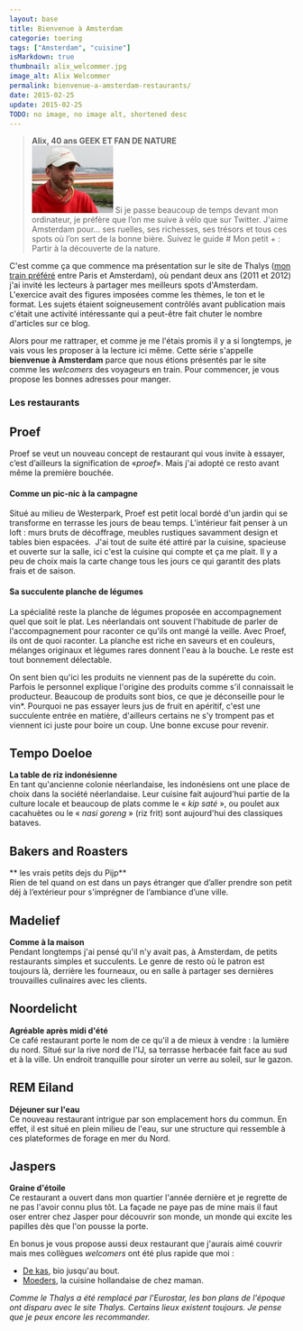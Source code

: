 ```yaml
---
layout: base
title: Bienvenue à Amsterdam
categorie: toering
tags: ["Amsterdam", "cuisine"]
isMarkdown: true
thumbnail: alix_welcommer.jpg
image_alt: Alix Welcommer
permalink: bienvenue-a-amsterdam-restaurants/
date: 2015-02-25
update: 2015-02-25
TODO: no image, no image alt, shortened desc
---
```


> **Alix, 40 ans GEEK ET FAN DE NATURE**  
> ![Welcommer Alix Guillard](alix_welcommer.jpg)
> Si je passe beaucoup de temps devant mon ordinateur, je préfère que l’on me suive à vélo que sur Twitter. J'aime Amsterdam pour... ses ruelles, ses richesses, ses trésors et tous ces spots où l’on sert de la bonne bière. Suivez le guide # Mon petit + : Partir à la découverte de la nature.

C'est comme ça que commence ma présentation sur le site de Thalys ([mon train préféré](/?q=Thalys) entre Paris et Amsterdam), où pendant deux ans (2011 et 2012) j'ai invité les lecteurs à partager mes meilleurs spots d'Amsterdam. L'exercice avait des figures imposées comme les thèmes, le ton et le format. Les sujets étaient soigneusement contrôlés avant publication mais c'était une activité intéressante qui a peut-être fait chuter le nombre d'articles sur ce blog.

Alors pour me rattraper, et comme je me l'étais promis il y a si longtemps, je vais vous les proposer à la lecture ici même. Cette série s'appelle **bienvenue à Amsterdam** parce que nous étions présentés par le site comme les *welcomers* des voyageurs en train. Pour commencer, je vous propose les bonnes adresses pour manger.
<div class="flex flex-col items-center">

### Les restaurants

</div>

<!--excerpt-->

## Proef
<!-- ![https://www.thalys.com/img/1399974853/destination/welcommers/1310542834_thumb.jpg]() TODO: external image alt -->
Proef se veut un nouveau concept de restaurant qui vous invite à essayer, c’est d’ailleurs la signification de «*proef*». Mais j'ai adopté ce resto avant même la première bouchée.

<!-- HTML Gone
<p class="read-it">
<a title="" href="https://www.thalys.com/fr/fr/destinations/welcomers/amsterdam/alix/food/proef" rel="nofollow">Lire la suite...</a>
</p>
-->

#### Comme un pic-nic à la campagne

Situé au milieu de Westerpark, Proef est petit local bordé d'un jardin qui se transforme en terrasse les jours de beau temps. L'intérieur fait penser à un loft : murs bruts de décoffrage, meubles rustiques savamment design et tables bien espacées. 
J'ai tout de suite été attiré par la cuisine, spacieuse et ouverte sur la salle, ici c'est la cuisine qui compte et ça me plait. Il y a peu de choix mais la carte change tous les jours ce qui garantit des plats frais et de saison.

#### Sa succulente planche de légumes

La spécialité reste la planche de légumes proposée en accompagnement quel que soit le plat. Les néerlandais ont souvent l'habitude de parler de l'accompagnement pour raconter ce qu'ils ont mangé la veille. Avec Proef, ils ont de quoi raconter. La planche est riche en saveurs et en couleurs, mélanges originaux et légumes rares donnent l'eau à la bouche. Le reste est tout bonnement délectable.

On sent bien qu'ici les produits ne viennent pas de la supérette du coin. Parfois le personnel explique l'origine des produits comme s'il connaissait le producteur. Beaucoup de produits sont bios, ce que je déconseille pour le vin*. Pourquoi ne pas essayer leurs jus de fruit en apéritif, c'est une succulente entrée en matière, d'ailleurs certains ne s'y trompent pas et viennent ici juste pour boire un coup. Une bonne excuse pour revenir.


## Tempo Doeloe
<!-- ![https://www.thalys.com/img/1399974782/destination/welcommers/1328810906_thumb.jpg]() TODO: Add image alt {.left} -->
**La table de riz indonésienne**  
En tant qu'ancienne colonie néerlandaise, les indonésiens ont une place de choix dans la société néerlandaise. Leur cuisine fait aujourd'hui partie de la culture locale et beaucoup de plats comme le « *kip saté* », ou poulet aux cacahuètes ou le « *nasi goreng* » (riz frit) sont aujourd'hui des classiques bataves. 


<!-- HTML Gone
<p class="read-it">
<a title="Tempo Doeloe" href="https://www.thalys.com/fr/fr/destinations/welcomers/amsterdam/alix/food/tempo-doeloe" rel="nofollow">Lire la suite...</a>
</p>

<div style="clear:both;"></div>
<!-- / HTML -->

## Bakers and Roasters
<!-- ![https://www.thalys.com/img/1399537224/destination/welcommers/1383661713_thumb.jpg]()<!-- TODO: Add image alt {.left} -->
** les vrais petits dejs du Pijp**  
Rien de tel quand on est dans un pays étranger que d’aller prendre son petit déj à l’extérieur pour s'imprégner de l’ambiance d’une ville.

<!-- HTML Gone
<p class="read-it">
<a title="" href="https://www.thalys.com/fr/fr/destinations/welcomers/amsterdam/alix/food/bakers-and-roasters" rel="nofollow">Lire la suite...</a>
</p>

<div style="clear:both;"></div>
<!-- / HTML -->

## Madelief
<!-- ![https://www.thalys.com/img/1399974820/destination/welcommers/1317999957_thumb.jpg]()<!-- TODO: Add image alt {.left} -->
**Comme à la maison**  
Pendant longtemps j'ai pensé qu'il n'y avait pas, à Amsterdam, de petits restaurants simples et succulents. Le genre de resto où le patron est toujours là, derrière les fourneaux, ou en salle à partager ses dernières trouvailles culinaires avec les clients.

<!-- HTML Gone
<p class="read-it">
<a title="" href="https://www.thalys.com/fr/fr/destinations/welcomers/amsterdam/alix/food/madelief" rel="nofollow">Lire la suite...</a>
</p>

<div style="clear:both;"></div>
<!-- / HTML -->

## Noordelicht
<!-- ![https://www.thalys.com/img/1399974870/destination/welcommers/1308660532_thumb.jpg]()<!-- TODO: Add image alt {.left} -->

**Agréable après midi d'été**  
Ce café restaurant porte le nom de ce qu'il a de mieux à vendre : la lumière du nord. Situé sur la rive nord de l'IJ, sa terrasse herbacée fait face au sud et à la ville. Un endroit tranquille pour siroter un verre au soleil, sur le gazon.


<!-- HTML Gone
<p class="read-it">
<a title="" href="https://www.thalys.com/fr/fr/destinations/welcomers/amsterdam/alix/food/noorderlicht" rel="nofollow">Lire la suite...</a>
</p>

<!-- / HTML -->

## REM Eiland
<!-- ![https://www.thalys.com/img/1399974825/destination/welcommers/1314016157_thumb.jpg]()<!-- TODO: Add image alt {.left} -->
**Déjeuner sur l'eau**  
Ce nouveau restaurant intrigue par son emplacement hors du commun. En effet, il est situé en plein milieu de l'eau, sur une structure qui ressemble à ces plateformes de forage en mer du Nord.

<!-- HTML Gone
<p class="read-it">
<a title="" href="https://www.thalys.com/fr/fr/destinations/welcomers/amsterdam/alix/food/rem-eiland" rel="nofollow">Lire la suite...</a>
</p>

<div style="clear:both;"></div>
<!-- / HTML -->

## Jaspers
<!-- ![https://www.thalys.com/img/destination/welcommers/1346158157_thumb.jpg]()<!-- TODO: Add image alt {.left} -->
**Graine d'étoile**  
Ce restaurant a ouvert dans mon quartier l'année dernière et je regrette de ne pas l'avoir connu plus tôt. La façade ne paye pas de mine mais il faut oser entrer chez Jasper pour découvrir son monde, un monde qui excite les papilles dès que l'on pousse la porte.

<!-- HTML Gone
<p class="read-it">
<a title="" href="https://www.thalys.com/fr/fr/destinations/welcomers/amsterdam/alix/food/restaurant-jaspers" rel="nofollow">Lire la suite...</a>
</p>

<div style="clear:both;"></div>
<!-- / HTML -->

En bonus je vous propose aussi deux restaurant que j'aurais aimé couvrir mais mes collègues *welcomers* ont été plus rapide que moi :

* [De kas](https://www.thalys.com/fr/fr/destinations/welcomers/amsterdam/romain/food/de-kas), bio jusqu'au bout.
* [Moeders](https://www.thalys.com/fr/fr/destinations/welcomers/amsterdam/laurence/food/moeders), la cuisine hollandaise de chez maman.

*Comme le Thalys a été remplacé par l'Eurostar, les bon plans de l'époque ont disparu avec le site Thalys. Certains lieux existent toujours. Je pense que je peux encore les recommander.*

<!-- post notes:
[((https://www.thalys.com/img/1399974854/destination/welcommers/1310541713_thumb.jpg|La brasserie Brouwerij 'tIJ|L))|] !!La brasserie près du moulin 
http://www.thalys.com/nl/en/destinations/welcommers/Amsterdam/Alix/all/HESTER-VAN-EEGHEN 
http://www.thalys.com/nl/en/destinations/welcommers/Amsterdam/Alix/all/WETLANDS-SAFARI 
http://www.thalys.com/nl/en/destinations/welcommers/Amsterdam/Alix/all/REM-EILAND 
http://www.thalys.com/nl/en/destinations/welcommers/Amsterdam/Alix/all/EYE-FILM-INSTITUUT-NEDERLAND 
http://www.thalys.com/nl/en/destinations/welcommers/Amsterdam/Alix/all/PROEF
http://www.thalys.com/fr/fr/destinations/welcomers/Amsterdam/Alix/all/PROEF 
http://www.thalys.com/nl/en/destinations/welcommers/Amsterdam/Alix/all/BROUWERIJ-T-IJ 
http://www.thalys.com/nl/en/destinations/welcommers/Amsterdam/Alix/all/BUURTBOERDERIJ 
http://www.thalys.com/nl/en/destinations/welcommers/Amsterdam/Alix/all/VAN-GOGH-MUSEUM 
http://www.thalys.com/nl/en/destinations/welcommers/Amsterdam/Alix/all/NATIONAAL-PARK-ZUID-KENNEMERLAND 
http://www.thalys.com/nl/en/destinations/welcommers/Amsterdam/Alix/all/BOURBON-STREET-JAZZ-AND-BLUES-CLUB
http://www.thalys.com/fr/fr/destinations/welcomers/Amsterdam/Alix/all/BOURBON-STREET-JAZZ-AND-BLUES-CLUB 
http://www.thalys.com/nl/en/destinations/welcommers/Amsterdam/Alix/all/CYCLING-ALONG-THE-AMSTEL 
http://www.thalys.com/nl/en/destinations/welcommers/Amsterdam/Alix/all/PATHE-TUSCHINSKI 
http://www.thalys.com/nl/en/destinations/welcommers/Amsterdam/Alix/all/NOORDERLICHT 
http://www.thalys.com/nl/en/destinations/welcommers/Amsterdam/Alix/all/DROOG 
http://www.thalys.com/nl/en/destinations/welcommers/Amsterdam/Alix/all/MOLEN-SAN-SLOTEN 
http://www.thalys.com/nl/en/destinations/welcommers/Amsterdam/Alix/all/PROEF
--->

